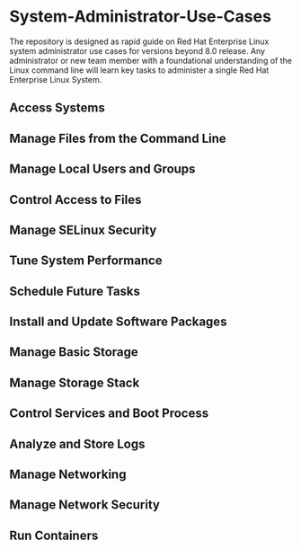 # System-Administrator-Use-Cases

The repository is designed as rapid guide on Red Hat Enterprise Linux system administrator use cases for versions beyond 8.0 release. Any administrator or new team member with a foundational understanding of the Linux command line will learn key tasks to administer a single Red Hat Enterprise Linux System.

## Access Systems


## Manage Files from the Command Line


## Manage Local Users and Groups


## Control Access to Files


## Manage SELinux Security


## Tune System Performance


## Schedule Future Tasks


## Install and Update Software Packages


## Manage Basic Storage


## Manage Storage Stack


## Control Services and Boot Process


## Analyze and Store Logs


## Manage Networking


## Manage Network Security


## Run Containers



